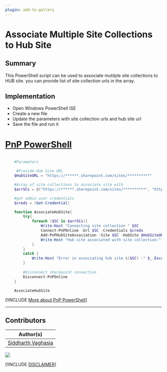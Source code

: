 ```yaml
---
plugin: add-to-gallery
---
```


# Associate Multiple Site Collections to Hub Site

## Summary

This PowerShell script can be used to  associate mutilple site collections to HUB site. you can provide list of site collection urls in the array.

## Implementation

- Open Windows PowerShell ISE
- Create a new file
- Update the parameters with site collection urls and hub site url
- Save the file and run it
 
# [PnP PowerShell](#tab/pnpps)
```powershell

	#Parameters

     #Provide Hub Site URL
	$HubSiteURL = "https://******.sharepoint.com/sites/**********"

	#Array of site collections to associate site with
    $arrSCs = @("https://******.sharepoint.com/sites/**********", "https://******.sharepoint.com/sites/**********", "https://******.sharepoint.com/sites/**********")

	#get admin user credentials
	$creds = (Get-Credential)

	function AssociateHubSite{
		try{
			foreach ($SC in $arrSCs){ 
				Write-Host "Connecting site collection " $SC 
				Connect-PnPOnline -Url $SC -Credentials $creds
				Add-PnPHubSiteAssociation -Site $SC -HubSite $HubSiteURL -ErrorAction Stop
				Write-Host "Hub site associated with site collection:" $SC -ForegroundColor Green            
			}
		}
		catch {
			Write-Host "Error in associating hub site $($SC) :" $_.Exception.Message -ForegroundColor Red
		}   
		
		#Disconnect sharepoint connection
		Disconnect-PnPOnline
	}

	AssociateHubSite
```
[!INCLUDE [More about PnP PowerShell](../../docfx/includes/MORE-PNPPS.md)]
***

## Contributors

| Author(s) |
|-----------|
| [Siddharth Vaghasia](https://github.com/siddharth-vaghasia)


<img src="https://m365-visitor-stats.azurewebsites.net/script-samples/scripts/spo-associate-multiple-sites-to-hub?labelText=Visitors" class="img-visitor" aria-hidden="true" />

[!INCLUDE [DISCLAIMER](../../docfx/includes/DISCLAIMER.md)]
